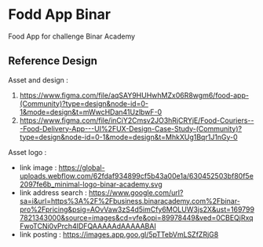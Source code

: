 # Fodd App Binar

Food App for challenge Binar Academy

## Reference Design
Asset and design :
1. https://www.figma.com/file/aqSAY9HUHwhMZx06R8wgm6/food-app-(Community)?type=design&node-id=0-1&mode=design&t=mWwcHDan41UzlbwF-0 
2. https://www.figma.com/file/inCiY2Cmsv2JO3hRjCRYjE/Food-Couriers---Food-Delivery-App---UI%2FUX-Design-Case-Study-(Community)?type=design&node-id=0-1&mode=design&t=MhkXUg1Bqr1J1nGy-0

Asset logo :
- link image : https://global-uploads.webflow.com/62fdaf934899cf5b43a00e1a/630452503bf80f5e2097fe6b_minimal-logo-binar-academy.svg
- link address search : https://www.google.com/url?sa=i&url=https%3A%2F%2Fbusiness.binaracademy.com%2Fbinar-pro%2Fpricing&psig=AOvVaw3zS4d5imCfy6MOLUW3js2X&ust=1697997821343000&source=images&cd=vfe&opi=89978449&ved=0CBEQjRxqFwoTCNi0vPrch4IDFQAAAAAdAAAAABAI
- link posting : https://images.app.goo.gl/5pTTebVmLSZfZRjG8

